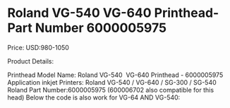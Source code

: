 # Roland VG-540 VG-640 Printhead-Part Number 6000005975

Price: USD:980-1050

Product Details:

Printhead Model Name: Roland VG-540  VG-640 Printhead - 6000005975
Application inkjet Printers: Roland VG-540 / VG-640 / SG-300 / SG-540
Roland Part Number:6000005975 (600006702 also compatible for this head)
Below the code is also work for VG-64 AND VG-540: